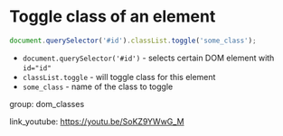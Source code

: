 # Toggle class of an element

```javascript
document.querySelector('#id').classList.toggle('some_class');
```

- `document.querySelector('#id')` - selects certain DOM element with ```id="id"```
- `classList.toggle` - will toggle class for this element
- `some_class` - name of the class to toggle

group: dom_classes


link_youtube: https://youtu.be/SoKZ9YWwG_M
